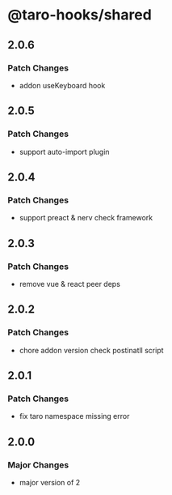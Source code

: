 # @taro-hooks/shared

## 2.0.6

### Patch Changes

- addon useKeyboard hook

## 2.0.5

### Patch Changes

- support auto-import plugin

## 2.0.4

### Patch Changes

- support preact & nerv check framework

## 2.0.3

### Patch Changes

- remove vue & react peer deps

## 2.0.2

### Patch Changes

- chore addon version check postinatll script

## 2.0.1

### Patch Changes

- fix taro namespace missing error

## 2.0.0

### Major Changes

- major version of 2
